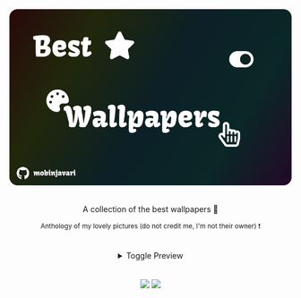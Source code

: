 <div align="center">
    <a href="https://github.com/mobinjavari/Wallpapers"><img src="./wallpapers.png" alt="best wallpapers"></a><br><br>
    <p>A collection of the best wallpapers 🌠</p>
    <p><sup>Anthology of my lovely pictures (do not credit me, I'm not their owner) ❗</sup></p><br>
    <details>
        <summary>Toggle Preview</summary><br>
        <table>
            <tr>
                <th>Preview</th>
            </tr>
            <tr>
                <td>
                    <img src="./wallpapers/Desktop-1151.jpg" width="auto">
                    <img src="./wallpapers/Desktop-1160.jpg" width="auto">
                    <img src="./wallpapers/Desktop-1175.png" width="auto">
                    <img src="./wallpapers/Desktop-1179.png" width="auto">
                    <img src="./wallpapers/Desktop-1272.jpg" width="auto">
                    <img src="./wallpapers/Desktop-13110.png" width="auto">
                    <img src="./wallpapers/Desktop-1291.jpg" width="auto">
                    <img src="./wallpapers/Desktop-13119.png" width="auto">
                    <img src="./wallpapers/Desktop-1231.jpg" width="auto">
                    <img src="./wallpapers/Desktop-1241.jpg" width="auto">
                    <img src="./wallpapers/Desktop-1295.jpg" width="auto">
                </td>
            </tr>
        </table>
    </details><br><br>
    <img src="https://img.shields.io/github/stars/mobinjavari/wallpapers?color=4C8EDA&labelColor=252932">
    <img src="https://img.shields.io/github/repo-size/mobinjavari/wallpapers?color=4C8EDA&labelColor=252932">
</div><br>

